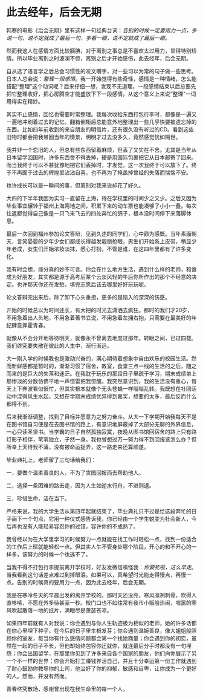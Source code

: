 # 此去经年，后会无期

韩寒的电影《后会无期》里有这样一句经典台词：_告别的时候一定要用力一点，多说一句，说不定就成了最后一句，多看一眼，说不定就成了最后一眼。_

然而我这人在感情方面比较腼腆，对于离别之事总是不喜欢太过用力，显得特别矫情。所以毕业离别之时波澜不惊，离别之后才开始感伤，此去经年，后会无期。

自从选了语言学之后总会习惯性的咬文嚼字，对一些习以为常的句子做一些思考。日本人总会说：_整理一段感情_。我一开始觉得有些奇怪，感情是一种情绪，怎么能搭配“整理”这个动词呢？后来仔细一想，发现不无道理，一段感情结束以后总要先把它整理收好，把心房腾空才能盛放下下一段感情。从这个意义上来说“整理”一词用得实在精妙。

其实不止感情，回忆也需要时常整理。我每次收拾东西打包行李时，都像是一遍又一遍地冲刷着过去的记忆。翻箱倒柜后总能意外地整理出一些几乎快要被遗忘掉的东西。比如四年前收到的来自朋友的明信片，还有很久没有听过的CD。看到这些旧物时都会把我带回当年的情景，明明才过去没多久，竟然感觉恍如隔世。

我并非一个恋旧的人，但总有些东西留着麻烦，但丢了又实在不舍。尤其是当年从日本留学回国时，许多东西舍不得丢掉，硬是用国际包裹把它从日本邮寄了回来。而当我终于可以不甚犹豫地把它们丢掉时，才发觉，这一次我终于可以放下了。终于不再囿于过去的辉煌里沾沾自喜，也不再为了掩盖掉曾经的失落而惴惴不安。

也许成长可以是一瞬间的事，但离别对我来说却花了好久。

大四的下半年我因为实习一直留在上海，待在学校里的时间少之又少。之后又因为毕业事宜辗转于福州上海两地之间，积累下来的动车票也能凑够了小小一叠。每次往返都觉得自己像是一只飞来飞去的四处奔忙的鸽子，根本没时间停下来落脚休息。

最后一次回到福州参加论文答辩，见到久违的同学们，心中颇为感慨。当年素面朝天，言笑晏晏的少年少女们都成长得越发靓丽抢眼，男生们开始系上皮带，稍显少年老成，女生们开始浓妆淡抹，悉心打扮。不管是谁，在这四年里都有了许多变化。

我有时会想，缘分真的妙不可言。你会在什么地方生活，遇到什么样的老师，和谁成为好朋友，其实都是源于高考后某个云淡风轻的午后你所作出的那个不经意的决定。也许那天你还在发愁，填完志愿后该去哪里好好玩玩呢。

论文答辩完出来后，除了卸下心头重担，更多的是陷入的深深的伤感。

开始的时候总以为时间还长，有大把的时光去潇洒去疯狂。那时的我们才20岁，不用急着出人头地，不用急着著书立说，不用急着左拥右抱，只需要在最美好的年纪肆意挥霍青春。

就像从不会分开地等待明天，就像永不曾离去地度过那年。转眼之间，已过四载。我们终究要失散在彼此的人生中，渐行渐远。

大一刚入学的时候我也是激动兴奋的，满心期待着想象中自由欢乐的校园生活。然而新鲜感都是暂时的，渐渐习惯了宿舍，教室，食堂三点一线的生活的之后，随之而来的是巨大的失落和迷茫。在我耽于玩乐的那段日子里疏于学习，期末成绩单上那惨淡的分数仿佛平地一声惊雷把我惊醒。我突然意识到，我的生活没有重心，每天上下奔波看似很忙，但其实根本就像个无头苍蝇一样嗡嗡乱转。我既想在社团活动中混得风生水起，又想在学期末成绩优异得到嘉奖，想要的太多，最后反而什么都得不到。

后来我渐渐调整，找到了目标并愿意为之努力奋斗。从大一下学期开始我每天不是在图书馆自习便是在去图书馆的路上，有意识地屏蔽掉了大部分无聊的外界信息，一心只读圣贤书。当学霸的日子自然孤独寂寞，夜晚从图书馆回宿舍的路上只有路灯影子相伴，茕茕独立，孑然一身。我也曾想过万一努力得不到回报该怎么办？但所幸上天待我不薄，没有被命运捉弄，这一路走来还算顺遂。

毕业典礼上，老师留了三句话给我们：

一，要做个温柔善良的人，不为了贪图回报而去帮助他人。

二，选择一条困难的路去走，因为人生如逆水行舟，不进则退。

三，珍惜生命，活在当下。

严格来说，我的大学生活从第四年起就结束了，毕业典礼只不过是给这段奔忙的日子画下一个句点，它用一种仪式感告诉我，你已经由一个学生蜕变为社会新人，今后再也没有人能轻易容忍你的过错，容许你的不成熟了。

我曾经以为在大学里学习的时候努力一点就能在找工作时轻松一点，找到一份适合的工作后上班就能轻松一点。但其实人生不管身处哪个阶段，开心的和不开心的一样多，该努力的时候一个也逃不了。

当我不得不打包行李提前离开学校时，好友发微信嗔怪我：_你要死啦，这么早走_。当我看到这句话差点难过到掉眼泪。如果可以，真希望时光能走得慢点，再慢一点。告别的时候真的要用力一点，因为此去经年，后会无期。

我是在寒冷冬天的早晨出发的离开学校的。那时天还没亮，寒风凛冽刺骨，吹得人直哆嗦，不愿在外多待甚至一秒。校门口也不如往常有夜市小贩般热闹，喧嚣的寒风吹起散落一地的纸片，满眼尽是萧瑟苍凉。

如果四年前就有人对我说：你会遇到与你人生轨迹极为相似的老师，她的许多话都在你心里埋下种子，在今后的日子里生根发芽；你会遇到温婉善良，像大姐姐般照顾你的室友，每当你有什么感情问题都会第一个找她商量；你会遇到你的初恋，虽然在一起的日子不长，但他却始终包容你迁就你，就连最后分手时都没有一句埋怨；你会出国留学，在那里你见到了许多来自各个国家的朋友，他们向你展示了另一个不一样的世界；你会开始打工赚钱养活自己，并且十分幸运第一份工作就遇到了耐心鼓励你教导你的上司，他治好了你的抑郁，敏感和自卑，让你成为一个更好的人。然而，并没有然而。

青春终究散场，感谢曾出现在我生命里的每一个人。
